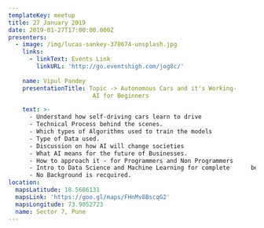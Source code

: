 ```yaml
---
templateKey: meetup
title: 27 January 2019
date: 2019-01-27T17:00:00.000Z
presenters:
  - image: /img/lucas-sankey-378674-unsplash.jpg
    links:
      - linkText: Events Link
        linkURL: 'http://go.eventshigh.com/jog8c/'
      
    name: Vipul Pandey
    presentationTitle: Topic -> Autonomous Cars and it's Working-
                        AI for Beginners

    text: >-
      - Understand how self-driving cars learn to drive
      - Technical Process behind the scenes.
      - Which types of Algorithms used to train the models
      - Type of Data used.
      - Discussion on how AI will change societies
      - What AI means for the future of Businesses.
      - How to approach it - for Programmers and Non Programmers
      - Intro to Data Science and Machine Learning for complete      beginners
      - No Background is recquired.
location:
  mapsLatitude: 18.5686131
  mapsLink: 'https://goo.gl/maps/FHnMv8BscqG2'
  mapsLongitude: 73.9052723
  name: Sector 7, Pune
---
```


